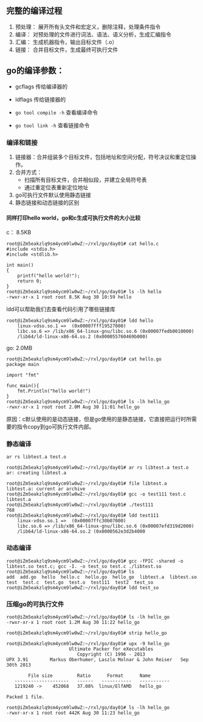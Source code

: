 ## 完整的编译过程

1. 预处理： 展开所有头文件和宏定义，删除注释，处理条件指令
2. 编译： 对预处理的文件进行词法、语法、语义分析，生成汇编指令
3. 汇编： 生成机器指令，输出目标文件（.o）
4. 链接： 合并目标文件，生成最终可执行文件

## go的编译参数：

* gcflags 传给编译器的
* ldflags 传给链接器的

* `go tool compile -h` 查看编译命令
* `go tool link -h` 查看链接命令

### 编译和链接

1. 链接器：合并组装多个目标文件，包括地址和空间分配，符号决议和重定位操作。
2. 合并方式：
    * 扫描所有目标文件，合并相似段，并建立全局符号表
    * 通过重定位表重新定位地址
3. go可执行文件默认使用静态链接
4. 静态链接和动态链接的区别

#### 同样打印hello world，go和c生成可执行文件的大小比较

c： 8.5KB
```
root@iZm5eakzlq9sm4ycm9lw0wZ:~/rxl/go/day01# cat hello.c
#include <stdio.h>
#include <stdlib.h>

int main()
{
	printf("hello world!");
	return 0;
}
root@iZm5eakzlq9sm4ycm9lw0wZ:~/rxl/go/day01# ls -lh hello
-rwxr-xr-x 1 root root 8.5K Aug 30 10:59 hello
```

ldd可以帮助我们去查看代码引用了哪些链接库

```
root@iZm5eakzlq9sm4ycm9lw0wZ:~/rxl/go/day01# ldd hello
	linux-vdso.so.1 =>  (0x00007fff19527000)
	libc.so.6 => /lib/x86_64-linux-gnu/libc.so.6 (0x00007fedb0010000)
	/lib64/ld-linux-x86-64.so.2 (0x000055760469b000)
```


go: 2.0MB
```
root@iZm5eakzlq9sm4ycm9lw0wZ:~/rxl/go/day01# cat hello.go
package main

import "fmt"

func main(){
	fmt.Println("hello world!")
}
root@iZm5eakzlq9sm4ycm9lw0wZ:~/rxl/go/day01# ls -lh hello_go
-rwxr-xr-x 1 root root 2.0M Aug 30 11:01 hello_go
```

原因：c默认使用的是动态链接，但是go使用的是静态链接，它直接把运行时所需要的指令copy到go可执行文件内部。


### 静态编译

`ar rs libtest.a test.o`
```
root@iZm5eakzlq9sm4ycm9lw0wZ:~/rxl/go/day01# ar rs libtest.a test.o
ar: creating libtest.a
```

```
root@iZm5eakzlq9sm4ycm9lw0wZ:~/rxl/go/day01# file libtest.a
libtest.a: current ar archive
root@iZm5eakzlq9sm4ycm9lw0wZ:~/rxl/go/day01# gcc -o test111 test.c libtest.a
root@iZm5eakzlq9sm4ycm9lw0wZ:~/rxl/go/day01# ./test111
768
root@iZm5eakzlq9sm4ycm9lw0wZ:~/rxl/go/day01# ldd test111
	linux-vdso.so.1 =>  (0x00007ffc30b07000)
	libc.so.6 => /lib/x86_64-linux-gnu/libc.so.6 (0x00007efd319d2000)
	/lib64/ld-linux-x86-64.so.2 (0x0000562e3d2b4000
```

### 动态编译

```
root@iZm5eakzlq9sm4ycm9lw0wZ:~/rxl/go/day01# gcc -fPIC -shared -o libtest.so test.c; gcc -I. -o test_so test.c ./libtest.so
root@iZm5eakzlq9sm4ycm9lw0wZ:~/rxl/go/day01# ls
add  add.go  hello  hello.c  hello.go  hello_go  libtest.a  libtest.so  test  test.c  test.go  test.o  test111  test2  test_so
root@iZm5eakzlq9sm4ycm9lw0wZ:~/rxl/go/day01# ldd test_so
```

### 压缩go的可执行文件


```
root@iZm5eakzlq9sm4ycm9lw0wZ:~/rxl/go/day01# ls -lh hello_go
-rwxr-xr-x 1 root root 1.2M Aug 30 11:22 hello_go

root@iZm5eakzlq9sm4ycm9lw0wZ:~/rxl/go/day01# strip hello_go

root@iZm5eakzlq9sm4ycm9lw0wZ:~/rxl/go/day01# upx -9 hello_go
                       Ultimate Packer for eXecutables
                          Copyright (C) 1996 - 2013
UPX 3.91        Markus Oberhumer, Laszlo Molnar & John Reiser   Sep 30th 2013

        File size         Ratio      Format      Name
   --------------------   ------   -----------   -----------
   1219240 ->    452068   37.08%  linux/ElfAMD   hello_go

Packed 1 file.

root@iZm5eakzlq9sm4ycm9lw0wZ:~/rxl/go/day01# ls -lh hello_go
-rwxr-xr-x 1 root root 442K Aug 30 11:23 hello_go
```